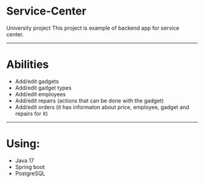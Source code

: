 # Service-Center
University project
This project is example of backend app for service center.
***
# Abilities
- Add/edit gadgets
- Add/edit gadget types
- Add/edit employees
- Add/edit repairs (actions that can be done with the gadget)
- Add/edit orders (it has informaton about price, employee, gadget and repairs for it)
***
# Using:
- Java 17
- Spring boot
- PostgreSQL
